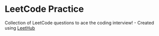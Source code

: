 # LeetCode Practice
Collection of LeetCode questions to ace the coding interview! - Created using [LeetHub](https://github.com/QasimWani/LeetHub)
